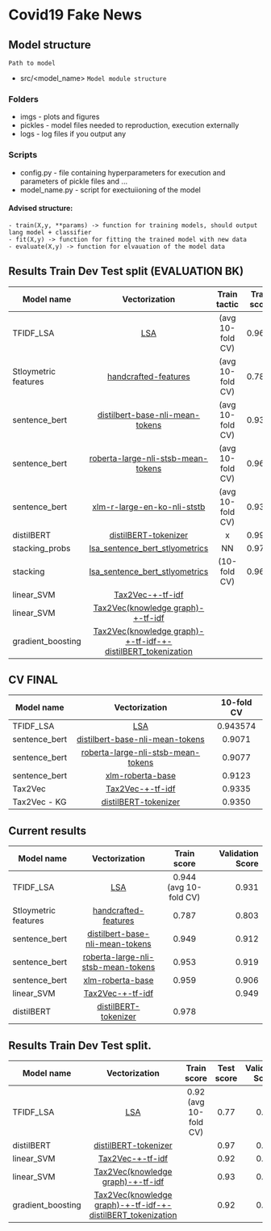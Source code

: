 # Covid19 Fake News


## Model structure
`` Path to model ``
- src/<model_name>
`` Model module structure ``
### Folders
- imgs - plots and figures
- pickles - model files needed to reproduction, execution externally
- logs - log files if you output any
### Scripts
- config.py - file containing hyperparameters for execution and parameters of pickle files and ... 
- model_name.py - script for exectuiioning of the model

#### Advised structure: 
    - train(X,y, **params) -> function for training models, should output lang model + classifier
    - fit(X,y) -> function for fitting the trained model with new data
    - evaluate(X,y) -> function for elvauation of the model data

## Results Train Dev Test split (EVALUATION BK)

| Model name   |      Vectorization      |   Train tactic | Train score | DEV score |  Test Score |
|----------|:-------------:|:------:|:------:|:------:|:------:|
| TFIDF_LSA |  [LSA](./src/lsa_baseline/README.md) | (avg 10-fold CV) |  0.9658 | 0.9302 | 0.9281 |
| Stloymetric features | [handcrafted-features](./src/statistical_baseline/README.md) | (avg 10-fold CV) | 0.7861 | 0.7903 | 0.7805 |
| sentence_bert | [distilbert-base-nli-mean-tokens](./src/sentence_bert/sentence_transformers/README.md) |   (avg 10-fold CV) | 0.9365 | 0.9124 | 0.9113 |
| sentence_bert | [roberta-large-nli-stsb-mean-tokens](./src/sentence_bert/sentence_transformers/README.md) |   (avg 10-fold CV) | 0.9623 | 0.9184 | 0.9142 |
| sentence_bert | [xlm-r-large-en-ko-nli-ststb](./src/sentence_bert/sentence_transformers/README.md) |   (avg 10-fold CV) |0.9376 | 0.9226 | 0.9124 |
| distilBERT | [distilBERT-tokenizer](./src/distilBERT/README.md) |  x  | 0.9933 | 0.9807 | 0.9708
| stacking_probs | [lsa_sentence_bert_stlyometrics](./src/sentence_bert/stacking) |  NN | 0.9710 | 0.9380 | 0.9390 |
| stacking | [lsa_sentence_bert_stlyometrics](./src/sentence_bert/stacking) | (10-fold CV) | 0.9695 | 0.9445 | 0.9425 |
| linear_SVM | [Tax2Vec-+-tf-idf](./src/tax2vec/README.md) |  |  | 0.94 | 0.92 |
| linear_SVM | [Tax2Vec(knowledge graph)-+-tf-idf](./src/tax2vec_knowledge_graphs/README.md) |  |  | 0.93 | 0.93 |
| gradient_boosting | [Tax2Vec(knowledge graph)-+-tf-idf-+-distilBERT_tokenization](.) |  |  | 0.94 | 0.92 |


## CV FINAL

| Model name   |      Vectorization      |  10-fold CV  |
|----------|:-------------:|:------:|
| TFIDF_LSA |  [LSA](./src/lsa_baseline/README.md) |   0.943574  |
| sentence_bert | [distilbert-base-nli-mean-tokens](./src/sentence_bert/sentence_transformers/README.md) |0.9071  |
| sentence_bert | [roberta-large-nli-stsb-mean-tokens](./src/sentence_bert/sentence_transformers/README.md) | 0.9077  |
| sentence_bert | [xlm-roberta-base](./src/sentence_bert/sentence_transformers/README.md) | 0.9123 |
| Tax2Vec | [Tax2Vec-+-tf-idf](./src/tax2vec/README.md) | 0.9335 |  
| Tax2Vec - KG | [distilBERT-tokenizer](./src/distilBERT/README.md) | 0.9350 |  



## Current results

| Model name   |      Vectorization      |  Train score | Validation Score |
|----------|:-------------:|:------:|------:|
| TFIDF_LSA |  [LSA](./src/lsa_baseline/README.md) | 0.944 (avg 10-fold CV)  | 0.931 |
| Stloymetric features | [handcrafted-features](./src/statistical_baseline/README.md) |    0.787 |0.803 |
| sentence_bert | [distilbert-base-nli-mean-tokens](./src/sentence_bert/sentence_transformers/README.md) | 0.949 |  0.912 |
| sentence_bert | [roberta-large-nli-stsb-mean-tokens](./src/sentence_bert/sentence_transformers/README.md) | 0.953 |  0.919 |
| sentence_bert | [xlm-roberta-base](./src/sentence_bert/sentence_transformers/README.md) | 0.959 |  0.906 |
| linear_SVM | [Tax2Vec-+-tf-idf](./src/tax2vec/README.md) |     | 0.949 |  
| distilBERT | [distilBERT-tokenizer](./src/distilBERT/README.md) | 0.978 |  |  


## Results Train Dev Test split.

| Model name   |      Vectorization      |  Train score | Test score |  Validation Score |
|----------|:-------------:|:------:|:------:|:------:|
| TFIDF_LSA |  [LSA](./src/lsa_baseline/README.md) | 0.92 (avg 10-fold CV) | 0.77 | 0.93 |
| distilBERT | [distilBERT-tokenizer](./src/distilBERT/README.md) |  | 0.97 | 0.98 | 
| linear_SVM | [Tax2Vec-+-tf-idf](./src/tax2vec/README.md) |    | 0.92 | 0.94 |
| linear_SVM | [Tax2Vec(knowledge graph)-+-tf-idf](./src/tax2vec_knowledge_graphs/README.md) |    | 0.93 | 0.93 |
| gradient_boosting | [Tax2Vec(knowledge graph)-+-tf-idf-+-distilBERT_tokenization](.) |    | 0.92 | 0.94 |



